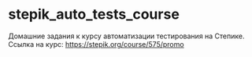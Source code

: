# stepik_auto_tests_course
Домашние задания к курсу автоматизации тестирования на Степике. Ссылка на курс: https://stepik.org/course/575/promo
